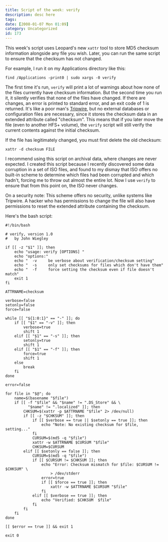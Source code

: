 ```yaml
---
title: Script of the week: verify
description: desc here
tags: 
date: [2008-01-07 Mon 01:09]
category: Uncategorized
id: 173
---
```


This week's script uses Leopard's new `xattr` tool to store MD5 checksum information alongside any file you wish.  Later, you can run the same script to ensure that the checksum has not changed.

<!--more-->
For example, I run it on my Applications directory like this:

    find /Applications -print0 | sudo xargs -0 verify

The first time it's run, `verify` will print a lot of warnings about how none of the files currently have checksum information.  But the second time you run it, it silently verifies that none of the files have changed.  If there are changes, an error is printed to standard error, and an exit code of 1 is returned.  It's like a poor man's [Tripwire][], but no external databases or configuration files are necessary, since it stores the checksum data in an extended attribute called "checksum".  This means that if you later move the file (even to another HFS+ volume), the `verify` script will still verify the current contents against the initial checksum.

If the file has legitimately changed, you must first delete the old checksum:

    xattr -d checksum FILE

I recommend using this script on archival data, where changes are never expected.  I created this script because I recently discovered some data corruption in a set of ISO files, and found to my dismay that ISO offers no built-in scheme to determine which files had been corrupted and which hadn't, forcing me to throw out almost the entire lot.  Now I use `verify` to ensure that from this point on, the ISO never changes.

On a security note: This scheme offers no security, unlike systems like Tripwire.  A hacker who has permissions to change the file will also have permissions to reset the extended attribute containing the checksum.

Here's the bash script:

    #!/bin/bash
    
    # verify, version 1.0
    #   by John Wiegley 
    
    if [[ -z "$1" ]]; then
        echo "usage: verify [OPTIONS] "
        echo "options:"
        echo "  -v     be verbose about verification/checksum setting"
        echo "  -s     only set checksums for files which don't have them"
        echo "  -f     force setting the checksum even if file doesn't match"
        exit 1
    fi
    
    ATTRNAME=checksum
    
    verbose=false
    setonly=false
    force=false
    
    while [[ "${1:0:1}" == "-" ]]; do
        if [[ "$1" == "-v" ]]; then
            verbose=true
            shift 1
        elif [[ "$1" == "-s" ]]; then
            setonly=true
            shift 1
        elif [[ "$1" == "-f" ]]; then
            force=true
            shift 1
        else
            break
        fi
    done
    
    error=false
    
    for file in "$@"; do
        name=$(basename "$file")
        if [[ -f "$file" && "$name" != ".DS_Store" && \
              "$name" != ".localized" ]]; then
            CHKSUM=$(xattr -p $ATTRNAME "$file" 2> /dev/null)
            if [[ -z "$CHKSUM" ]]; then
                if [[ $verbose == true || $setonly == true ]]; then
                    echo "Note: No existing checksum for $file, setting..."
                fi
                CURSUM=$(md5 -q "$file")
                xattr -w $ATTRNAME $CURSUM "$file"
                CHKSUM=$CURSUM
            elif [[ $setonly == false ]]; then
                CURSUM=$(md5 -q "$file")
                if [[ $CURSUM != $CHKSUM ]]; then
                    echo "Error: Checksum mismatch for $file: $CURSUM != $CHKSUM" \
                        > /dev/stderr
                    error=true
                    if [[ $force == true ]]; then
                        xattr -w $ATTRNAME $CURSUM "$file"
                    fi
                elif [[ $verbose == true ]]; then
                    echo "Verified: $CHKSUM  $file"
                fi
            fi
        fi
    done
    
    [[ $error == true ]] && exit 1
    
    exit 0

[Tripwire]: http://sourceforge.net/projects/tripwire/

